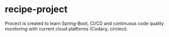 # recipe-project
Procect is created to learn Spring-Boot, CI/CD and continuous code quality monitoring with current cloud platforms (Codacy, circleci).
